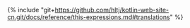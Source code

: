 {% include "git+https://github.com/hltj/kotlin-web-site-cn.git/docs/reference/this-expressions.md#translations" %}
